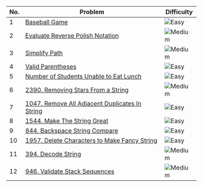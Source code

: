 | No. | Problem | Difficulty |
|-----|---------|------------|
| 1 | [Baseball Game](https://leetcode.com/problems/baseball-game/) | ![Easy](https://img.shields.io/badge/-Easy-brightgreen) |
| 2  | [Evaluate Reverse Polish Notation](https://leetcode.com/problems/evaluate-reverse-polish-notation/) | ![Medium](https://img.shields.io/badge/-Medium-yellow) |
| 3  | [Simplify Path](https://leetcode.com/problems/simplify-path/) | ![Medium](https://img.shields.io/badge/-Medium-yellow) |
| 4  | [Valid Parentheses](https://leetcode.com/problems/valid-parentheses/) | ![Easy](https://img.shields.io/badge/-Easy-brightgreen) |
| 5  | [Number of Students Unable to Eat Lunch](https://leetcode.com/problems/number-of-students-unable-to-eat-lunch/) | ![Easy](https://img.shields.io/badge/-Easy-brightgreen) |
| 6  | [2390. Removing Stars From a String](https://leetcode.com/problems/removing-stars-from-a-string/) | ![Medium](https://img.shields.io/badge/-Medium-yellow) |
| 7 | [1047. Remove All Adjacent Duplicates In String](https://leetcode.com/problems/remove-all-adjacent-duplicates-in-string/) | ![Easy](https://img.shields.io/badge/-Easy-brightgreen) |
| 8  | [1544. Make The String Great](https://leetcode.com/problems/make-the-string-great/) | ![Easy](https://img.shields.io/badge/-Easy-brightgreen) |
| 9  | [844. Backspace String Compare](https://leetcode.com/problems/backspace-string-compare/) | ![Easy](https://img.shields.io/badge/-Easy-brightgreen) |
| 10| [1957. Delete Characters to Make Fancy String](https://leetcode.com/problems/delete-characters-to-make-fancy-string/) | ![Easy](https://img.shields.io/badge/-Easy-brightgreen) |
| 11| [394. Decode String](https://leetcode.com/problems/decode-string/) | ![Medium](https://img.shields.io/badge/-Medium-yellow) |
| 12  | [946. Validate Stack Sequences](https://leetcode.com/problems/validate-stack-sequences/) | ![Medium](https://img.shields.io/badge/-Medium-yellow) |










